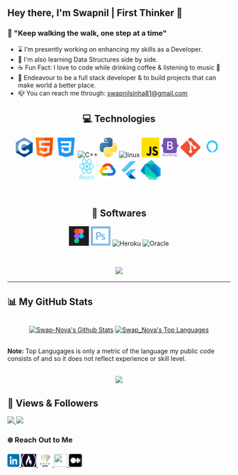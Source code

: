 ## Hey there, I'm Swapnil | First Thinker 🖖
### 🚀 "Keep walking the walk, one step at a time" 

- ⌛ I'm presently working on enhancing my skills as a Developer.
- 🧩 I'm also learning Data Structures side by side.
- ☕ Fun Fact: I love to code while drinking coffee & listening to music 🎵  
- 🎳 Endeavour to be a full stack developer & to build projects that can make world a better place.
- 📪 You can reach me through: swapnilsinha81@gmail.com

<h2 align="center"> 💻 Technologies </h2>
<p align="center">
<img alt="c programming" width="38px" height="44" src="Images/C Logo.png">
<img alt="html" width="45" height="44" src="Images/html.png">
<img alt="css" width="45" height="44" src="Images/css-3.png">
<img alt="C++" width="37" height="44" src="https://upload.wikimedia.org/wikipedia/commons/thumb/1/18/ISO_C%2B%2B_Logo.svg/1822px-ISO_C%2B%2B_Logo.svg.png">
<img alt="python" width="40" height="44" src="Images/python.png">
<img alt="linux" width="40" height="44" src="https://1000logos.net/wp-content/uploads/2017/03/LINUX-LOGO.png">
<img alt="javascript" width="40" height="44" src="Images/js.png">
<img alt="bootstrap" width="40" height="44" src="https://raw.githubusercontent.com/devicons/devicon/master/icons/bootstrap/bootstrap-plain-wordmark.svg">
<img alt="Git" width="45" height="44" src="Images/Git.png">
<img alt="Alexa" width="45" height="48" src="Images/Alexa.png">
<img alt="React JS" width="42" height="48" src="https://raw.githubusercontent.com/devicons/devicon/master/icons/react/react-original-wordmark.svg"> 
<img alt="Google Cloud" width="45" height="44" src="Images/Google Cloud.png">
<img alt="Flutter" width="45" height="44" src="Images/Flutter.png">
<img alt="Dart" width="45" height="44" src="Images/Dart.png">
</p>
<br>

<h2 align="center">📱 Softwares </h2>
<p align="center">
<img alt="Figma" width="45" height="44" src="Images/Figma.png">
<img alt="Photoshop" width="45" height="44" src="https://raw.githubusercontent.com/devicons/devicon/master/icons/photoshop/photoshop-line.svg">
<img alt="Heroku" width="45" height="44" src="https://camo.githubusercontent.com/93b32389bf746009ca2370de7fe06c3b5146f4c99d99df65994f9ced0ba41685/68747470733a2f2f7777772e766563746f726c6f676f2e7a6f6e652f6c6f676f732f676574706f73746d616e2f676574706f73746d616e2d69636f6e2e737667">
<img alt="Oracle" width="45" height="44" src="https://upload.wikimedia.org/wikipedia/commons/d/d5/Virtualbox_logo.png?20150209215936">
</p>
<br>

<!-- GitHub Streak -->
<p align="center">
<a href="http://github-readme-streak-stats.herokuapp.com/?user=swap-nova&theme=github-dark-blue&date_format=M%20j%5B%2C%20Y%5D">
<img src="http://github-readme-streak-stats.herokuapp.com/?user=swap-nova&theme=github-dark-blue&date_format=M%20j%5B%2C%20Y%5D"></a>
</p>

<hr>

## 📊 My GitHub Stats

<p align="center">
  <br>
<!--   GitHub Stats -->
    <a href="https://github-readme-stats.vercel.app/api?username=Swap-Nova&show_icons=true&count_private=true&theme=react&hide_border=true&bg_color=0D1117"><img alt="Swap-Nova's Github Stats" src="https://github-readme-stats.vercel.app/api?username=Swap-Nova&show_icons=true&count_private=true&theme=react&hide_border=true&bg_color=0D1117" /></a>
<!--   Top Langugages  -->
  <a href="https://github-readme-stats.vercel.app/api/top-langs/?username=Swap-Nova&langs_count=12&count_private=true&layout=compact&theme=react&hide_border=true&bg_color=0D1117"><img alt="Swap_Nova's Top Languages" src="https://github-readme-stats.vercel.app/api/top-langs/?username=Swap-Nova&langs_count=12&count_private=true&layout=compact&theme=react&hide_border=true&bg_color=0D1117" /></a>
  <br>
  </p>
<br>
<strong> Note: </strong> Top Langugages is only a metric of the language my public code consists of and so it does not reflect experience or skill level.

<br>
<br>

<!-- GitHub Activity Graph -->
<p align="center">
<a href="https://activity-graph.herokuapp.com/graph?username=Swap-Nova&theme=react-dark">
<img src="https://activity-graph.herokuapp.com/graph?username=Swap-Nova&theme=react-dark"> </a>

</p>

## 🤍 Views & Followers
<a href="https://komarev.com/ghpvc/?username=Swap-Nova&label=PROFILE+VIEWS&style=flat-square&color=red">
<img src="https://komarev.com/ghpvc/?username=Swap-Nova&label=PROFILE+VIEWS&style=flat-square&color=red"> </a>
<a href="https://img.shields.io/github/followers/Swap-Nova?label=followers&style=social">
<img src="https://img.shields.io/github/followers/Swap-Nova?label=followers&style=social"> </a>


### ❄️ Reach Out to Me</h2>
<a href="https://www.linkedin.com/in/swapnil-sinha-07392b1b7/" target="_blank" rel="noopener noreferrer" > 
<img width="27" height="29" src="Images/Linkedin Icon.png"> </a>
<a href="https://www.freecodecamp.org/supernova_81" target="_blank" rel="noopener noreferrer"> 
<img width="34" height="29" src="Images/Freecodecamp.jpg"> </a>
<a href="https://www.codechef.com/users/swapnil_81" target="_blank" rel="noopener noreferrer"> 
<img width="32" height="29" src="Images/Code Chef.png"> </a>
<a href="https://auth.geeksforgeeks.org/user/swapnilsinha81/practice/" target="_blank" rel="noopener noreferrer"> 
<img width="30" height="29" src="https://pbs.twimg.com/profile_images/1476085383469445124/1ZRVN-QB_400x400.jpg"> </a>
<a href="https://medium.com/@swapnilsinha81" target="_blank" rel="noopener noreferrer">
<img width="29" height="29" src="Images/Medium Icon.png"> </a>
